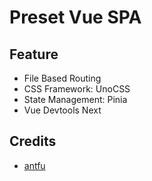 # Preset Vue SPA

## Feature

- File Based Routing
- CSS Framework: UnoCSS
- State Management: Pinia
- Vue Devtools Next

## Credits

- [antfu](https://github.com/antfu)
